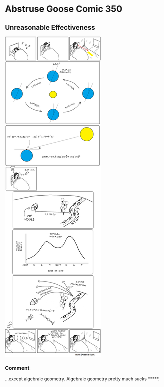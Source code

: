 # Abstruse Goose Comic 350
## Unreasonable Effectiveness

![image](my_favorite_danica.png)
### Comment
...except algebraic geometry. Algebraic geometry pretty much sucks *****.
